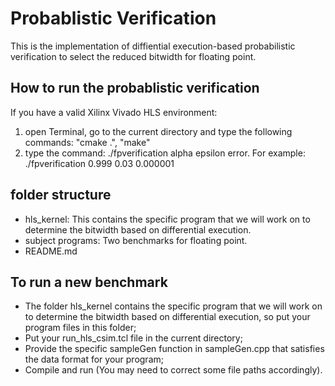 # Probablistic Verification
This is the implementation of diffiential execution-based probabilistic verification to select the reduced bitwidth for floating point. 

## How to run the probablistic verification
If you have a valid Xilinx Vivado HLS environment:
1. open Terminal, go to the current directory and type the following commands: "cmake .", "make"
2. type the command: ./fpverification alpha epsilon error. For example: ./fpverification 0.999 0.03 0.000001

## folder structure
- hls_kernel: This contains the specific program that we will work on to determine the bitwidth based on differential execution.
- subject programs: Two benchmarks for floating point.
- README.md

## To run a new benchmark
- The folder hls\_kernel contains the specific program that we will work on to determine the bitwidth based on differential execution, so put your program files in this folder;
- Put your run\_hls_csim.tcl file in the current directory;
- Provide the specific sampleGen function in sampleGen.cpp that satisfies the data format for your program;
- Compile and run (You may need to correct some file paths accordingly).



